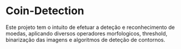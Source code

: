 # Coin-Detection

Este projeto tem o intuito de efetuar a deteção e reconhecimento de moedas, aplicando diversos operadores morfologicos, threshold, binarização das imagens e algoritmos de deteção de contornos.

